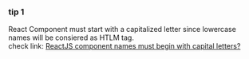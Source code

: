 ### tip 1
React Component must start with a capitalized letter since lowercase names will be consiered as HTLM tag.  
check link: [ReactJS component names must begin with capital letters?](https://stackoverflow.com/questions/30373343/reactjs-component-names-must-begin-with-capital-letters)
